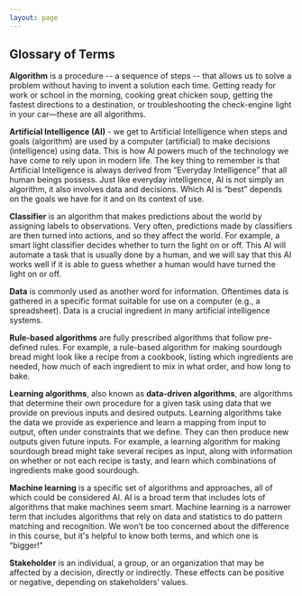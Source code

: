 ```yaml
---
layout: page
---
```


## Glossary of Terms

**Algorithm**  is a procedure -- a sequence of steps -- that allows us to solve a problem without having to invent a solution each time. Getting ready for work or school in the morning, cooking great chicken soup, getting the fastest directions to a destination, or troubleshooting the check-engine light in your car—these are all algorithms. 

**Artificial Intelligence (AI)** - we get to Artificial Intelligence when steps and goals (algorithm) are used by a computer (artificial) to make decisions (intelligence) using data. This is how AI powers much of the technology we have come to rely upon in modern life. The key thing to remember is that Artificial Intelligence is always derived from “Everyday Intelligence” that all human beings possess. Just like everyday intelligence, AI is not simply an algorithm, it also involves data and decisions. Which AI is “best” depends on the goals we have for it and on its context of use. 

**Classifier** is an algorithm that makes predictions about the world by assigning labels to observations. Very often, predictions made by classifiers are then turned into actions, and so they affect the world.  For example, a smart light classifier decides whether to turn the light on or off.  This AI will automate a task that is usually done by a human, and we will say that this AI works well if it is able to guess whether a human would have turned the light on or off.  

**Data** is commonly used as another word for information. Oftentimes data is gathered in a specific format suitable for use on a computer (e.g., a spreadsheet). Data is a crucial ingredient in many artificial intelligence systems.

**Rule-based algorithms** are fully prescribed algorithms that follow pre-defined rules. For example, a rule-based algorithm for making sourdough bread might look like a recipe from a cookbook, listing which ingredients are needed, how much of each ingredient to mix in what order, and how long to bake.

**Learning algorithms**, also known as **data-driven algorithms**, are algorithms that determine their own procedure for a given task using data that we provide on previous inputs and desired outputs. Learning algorithms take the data we provide as experience and learn a mapping from input to output, often under constraints that we define. They can then produce new outputs given future inputs. For example, a learning algorithm for making sourdough bread might take several recipes as input, along with information on whether or not each recipe is tasty, and learn which combinations of ingredients make good sourdough.

**Machine learning** is a specific set of algorithms and approaches, all of which could be considered AI. AI is a broad term that includes lots of algorithms that make machines seem smart. Machine learning is a narrower term that includes algorithms that rely on data and statistics to do pattern matching and recognition. We won’t be too concerned about the difference in this course, but it's helpful to know both terms, and which one is “bigger!”

**Stakeholder** is an individual, a group, or an organization that may be affected by a decision, directly or indirectly.  These effects can be positive or negative, depending on stakeholders’ values.
